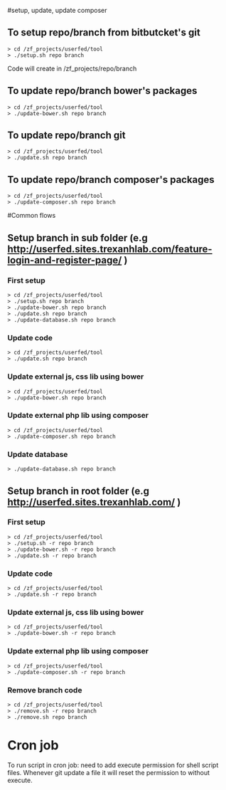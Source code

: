 #setup, update, update composer

## To setup repo/branch from bitbutcket's git

```
> cd /zf_projects/userfed/tool
> ./setup.sh repo branch
```
Code will create in /zf_projects/repo/branch

## To update repo/branch bower's packages

```
> cd /zf_projects/userfed/tool
> ./update-bower.sh repo branch
```

## To update repo/branch git

```
> cd /zf_projects/userfed/tool
> ./update.sh repo branch
```

## To update repo/branch composer's packages

```
> cd /zf_projects/userfed/tool
> ./update-composer.sh repo branch
```

#Common flows
## Setup branch in sub folder (e.g http://userfed.sites.trexanhlab.com/feature-login-and-register-page/ )

### First setup

```
> cd /zf_projects/userfed/tool
> ./setup.sh repo branch
> ./update-bower.sh repo branch
> ./update.sh repo branch
> ./update-database.sh repo branch
```

### Update code

```
> cd /zf_projects/userfed/tool
> ./update.sh repo branch
```

### Update external js, css lib using bower

```
> cd /zf_projects/userfed/tool
> ./update-bower.sh repo branch
```

### Update external php lib using composer

```
> cd /zf_projects/userfed/tool
> ./update-composer.sh repo branch
```

### Update database

```
> ./update-database.sh repo branch
```

## Setup branch in root folder (e.g http://userfed.sites.trexanhlab.com/ )

### First setup

```
> cd /zf_projects/userfed/tool
> ./setup.sh -r repo branch
> ./update-bower.sh -r repo branch
> ./update.sh -r repo branch
```

### Update code

```
> cd /zf_projects/userfed/tool
> ./update.sh -r repo branch
```

### Update external js, css lib using bower

```
> cd /zf_projects/userfed/tool
> ./update-bower.sh -r repo branch
```

### Update external php lib using composer

```
> cd /zf_projects/userfed/tool
> ./update-composer.sh -r repo branch
```

### Remove branch code

```
> cd /zf_projects/userfed/tool
> ./remove.sh -r repo branch
> ./remove.sh repo branch
```


# Cron job
To run script in cron job: need to add execute permission for shell script files.
Whenever git update a file it will reset the permission to without execute.